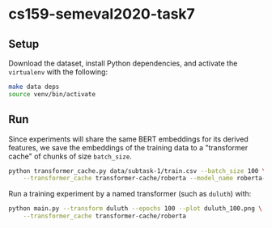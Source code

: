 # cs159-semeval2020-task7

## Setup

Download the dataset, install Python dependencies, and activate the
`virtualenv` with the following:

```sh
make data deps
source venv/bin/activate
```

## Run

Since experiments will share the same BERT embeddings for its derived features,
we save the embeddings of the training data to a "transformer cache" of chunks
of size `batch_size`.

```sh
python transformer_cache.py data/subtask-1/train.csv --batch_size 100 \
    --transformer_cache transformer-cache/roberta --model_name roberta-base
```

Run a training experiment by a named transformer (such as `duluth`) with:

```sh
python main.py --transform duluth --epochs 100 --plot duluth_100.png \
    --transformer_cache transformer-cache/roberta
```
